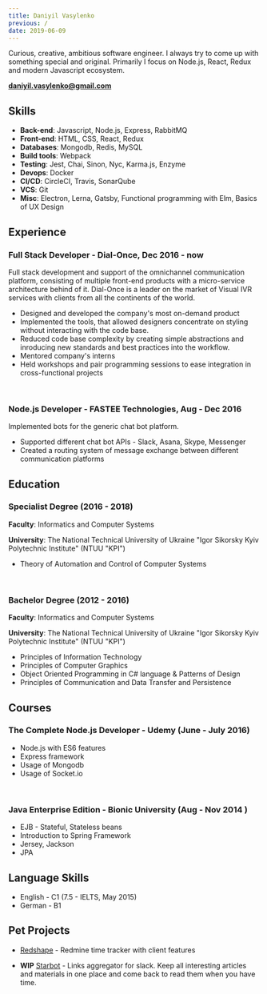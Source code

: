 ```yaml
---
title: Daniyil Vasylenko
previous: /
date: 2019-06-09
---
```


Curious, creative, ambitious software engineer. I always try to come up with something special and original. Primarily I focus on Node.js, React, Redux and modern Javascript ecosystem.

**[daniyil.vasylenko@gmail.com](mailto:daniyil.vasylenko@gmail.com)**

## Skills

- **Back-end**: Javascript, Node.js, Express, RabbitMQ
- **Front-end**: HTML, CSS, React, Redux
- **Databases**: Mongodb, Redis, MySQL
- **Build tools**: Webpack
- **Testing**: Jest, Chai, Sinon, Nyc, Karma.js, Enzyme
- **Devops**: Docker
- **CI/CD**: CircleCI, Travis, SonarQube
- **VCS**: Git
- **Misc**: Electron, Lerna, Gatsby, Functional programming with Elm, Basics of UX Design


## Experience

### Full Stack Developer - Dial-Once, Dec 2016 - now

Full stack development and support of the omnichannel communication platform, consisting of multiple front-end products with a micro-service architecture behind of it. Dial-Once is a leader on the market of Visual IVR services with clients from all the continents of the world.

- Designed and developed the company's most on-demand product
- Implemented the tools, that allowed designers concentrate on styling without interacting with the code base.
- Reduced code base complexity by creating simple abstractions and inroducing new standards and best practices into the workflow.
- Mentored company's interns
- Held workshops and pair programming sessions to ease integration in cross-functional projects

<br />

### Node.js Developer - FASTEE Technologies, Aug - Dec 2016

Implemented bots for the generic chat bot platform.

- Supported different chat bot APIs - Slack, Asana, Skype, Messenger
- Created a routing system of message exchange between different communication platforms


## Education

### Specialist Degree (2016 - 2018)

**Faculty**: Informatics and Computer Systems

**University**: The National Technical University of Ukraine "Igor Sikorsky Kyiv Polytechnic Institute" (NTUU "KPI")

- Theory of Automation and Control of Computer Systems

<br />

### Bachelor Degree (2012 - 2016)

**Faculty**: Informatics and Computer Systems

**University**: The National Technical University of Ukraine "Igor Sikorsky Kyiv Polytechnic Institute" (NTUU "KPI")

- Principles of Information Technology
- Principles of Computer Graphics
- Object Oriented Programming in C# language & Patterns of Design
- Principles of Communication and Data Transfer and Persistence


## Courses

### The Complete Node.js Developer - Udemy (June - July 2016)

- Node.js with ES6 features
- Express framework
- Usage of Mongodb
- Usage of Socket.io

<br />

### Java Enterprise Edition - Bionic University (Aug - Nov 2014 )

- EJB - Stateful, Stateless beans
- Introduction to Spring Framework
- Jersey, Jackson
- JPA


## Language Skills

- English - C1 (7.5 - IELTS, May 2015)
- German - B1

## Pet Projects

- [Redshape](https://github.com/Spring3/redshape) - Redmine time tracker with client features

- **WIP** [Starbot](https://github.com/Spring3/starbot) - Links aggregator for slack. Keep all interesting articles and materials in one place and come back to read them when you have time.

